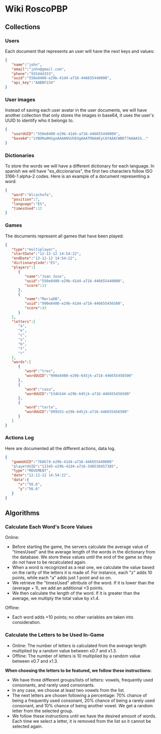  # Wiki RoscoPBP

 
 ## Collections
 
### Users
Each document that represents an user will have the next keys and values:

```json
{
   "name":"john",
   "email":"john@gmail.com",
   "phone":"555444333",
   "uuid":"550e8400-e29b-41d4-a716-446655440000",
   "api_key":"AABBF234"
}
```

 ### User images
 Instead of saving each user avatar in the user documents, we will have another collection that only stores the images in base64, it uses the user's UUID to identify who it belongs to.
 
```json
{
   "userUUID":"550e8400-e29b-41d4-a716-446655440000",
   "base64":"iVBORw0KGgoAAAANSUhEUgAAATMAAAEyCAYAAACWBDf7AAAAIG.."
}
```

### Dictionaries
To store the words we will have a different dictionary for each language. In spanish we will have "es_diccionarios", the first two characters follow ISO 3166-1 alpha-2 codes. Here is an example of a document representing a word:

```json
{
   "word":"Alcachofa",
   "position":7,
   "language":"ES",
   "timesUsed":13
}
```

### Games
The documents represent all games that have been played:

```json
{
   "type":"multiplayer",
   "startDate":"12-12-12 14:54:22",
   "endDate":"12-12-12 14:54:22",
   "dictionaryCode":"ES",
   "players":[
      {
         "name":"Juan Jose",
         "uuid":"550e8400-e29b-41d4-a716-446655440000",
         "score":13
      },
      {
         "name":"MariaDB",
         "uuid":"990e8400-e29b-41d4-a716-446655456500",
         "score":43
      }
   ],
   "letters":[
      "a",
      "e",
      "c",
      "s",
      "b",
      "t",
      "r"
   ],
   "words":[
      {
         "word":"tres",
         "wordUUID":"990e8400-e29b-645jk-a716-446655456500"
      },
      {
         "word":"casa",
         "wordUUID":"534k544-e29b-645jk-a716-446655456500"
      },
      {
         "word":"tarta",
         "wordUUID":"999SSS-e29b-645jk-a716-446655456500"
      }
   ]
}
```

### Actions Log
Here are documented all the different actions, data log.

```json
{
   "gameUUID":"760kl9-e29b-41d4-a716-446655440000"
   "playerUUID":"12345-e29b-41d4-a716-348538457385",
   "type":"MOVEMENT",
   "date":"12-12-12 14:54:22",
   "data":{
      "x":"56.6",
      "y":"56.6"
   }
}
```

## Algorithms

### Calculate Each Word's Score Values

Online:

- Before starting the game, the servers calculate the average value of "timesUsed" and the average length of the words in the dictionary from the database. We store these values until the end of the game so they do not have to be recalculated again.
- When a word is recognized as a real one, we calculate the value based on the rarity of the letters it is made of. For instance, each "z" adds 10 points, while each "a" adds just 1 point and so on.
- We retrieve the "timesUsed" attribute of the word. If it is lower than the (average + 1), we add an additional +3 points.
- We then calculate the length of the word. If it is greater than the average, we multiply the total value by x1.4.

Offline:
- Each word adds +10 points; no other variables are taken into consideration.

### Calculate the Letters to be Used In-Game
- Online: The number of letters is calculated from the average length multiplied by a random value between x0.7 and x1.3.
- Offline: The number of letters is 10 multiplied by a random value between x0.7 and x1.3.

**When choosing the letters to be featured, we follow these instructions:**

- We have three different groups/lists of letters: vowels, frequently used consonants, and rarely used consonants.
- In any case, we choose at least two vowels from the list.
- The next letters are chosen following a percentage: 70% chance of being a frequently used consonant, 20% chance of being a rarely used consonant, and 10% chance of being another vowel. We get a random letter from the selected group.
- We follow these instructions until we have the desired amount of words. Each time we select a letter, it is removed from the list so it cannot be selected again.
